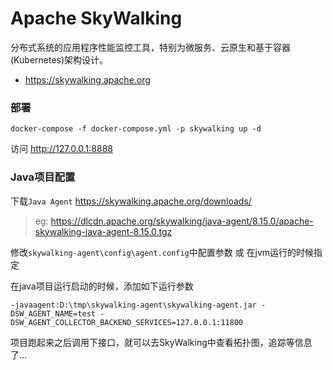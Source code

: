 # Apache SkyWalking

分布式系统的应用程序性能监控工具，特别为微服务、云原生和基于容器(Kubernetes)架构设计。

- https://skywalking.apache.org

### 部署

```shell
docker-compose -f docker-compose.yml -p skywalking up -d
```

访问 http://127.0.0.1:8888

### Java项目配置

下载`Java Agent` https://skywalking.apache.org/downloads/

> eg: https://dlcdn.apache.org/skywalking/java-agent/8.15.0/apache-skywalking-java-agent-8.15.0.tgz

修改`skywalking-agent\config\agent.config`中配置参数 或 在jvm运行的时候指定

在java项目运行启动的时候，添加如下运行参数

```shell
-javaagent:D:\tmp\skywalking-agent\skywalking-agent.jar -DSW_AGENT_NAME=test -DSW_AGENT_COLLECTOR_BACKEND_SERVICES=127.0.0.1:11800
```

项目跑起来之后调用下接口，就可以去SkyWalking中查看拓扑图，追踪等信息了...
